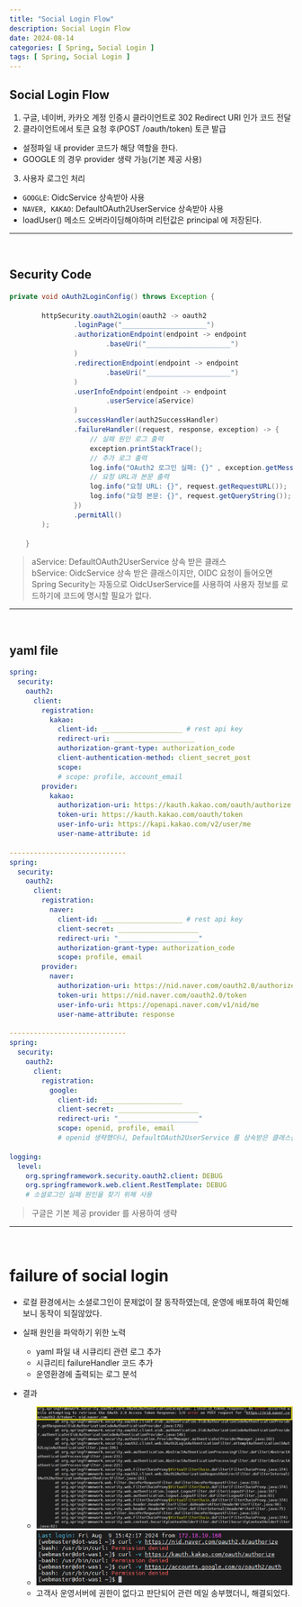```yaml
---
title: "Social Login Flow"
description: Social Login Flow
date: 2024-08-14
categories: [ Spring, Social Login ]
tags: [ Spring, Social Login ]
---
```


## Social Login Flow

1. 구글, 네이버, 카카오 계정 인증시 클라이언트로 302 Redirect URI 인가 코드 전달 
2. 클라이언트에서 토큰 요청 후(POST /oauth/token) 토큰 발급 
  - 설정파일 내 provider 코드가 해당 역할을 한다. 
  - GOOGLE 의 경우 provider 생략 가능(기본 제공 사용)
3. 사용자 로그인 처리
  - `GOOGLE`: OidcService 상속받아 사용
  - `NAVER, KAKAO`: DefaultOAuth2UserService 상속받아 사용
  - loadUser() 메소드 오버라이딩해야하며 리턴값은 principal 에 저장된다. 

<hr/>
<br/>

## Security Code

```java
private void oAuth2LoginConfig() throws Exception {

        httpSecurity.oauth2Login(oauth2 -> oauth2
                .loginPage("_____________________")
                .authorizationEndpoint(endpoint -> endpoint
                        .baseUri("_____________________")
                )
                .redirectionEndpoint(endpoint -> endpoint
                        .baseUri("_____________________")
                )
                .userInfoEndpoint(endpoint -> endpoint
                        .userService(aService)
                )
                .successHandler(auth2SuccessHandler)
                .failureHandler((request, response, exception) -> {
                    // 실패 원인 로그 출력
                    exception.printStackTrace();
                    // 추가 로그 출력
                    log.info("OAuth2 로그인 실패: {}" , exception.getMessage());
                    // 요청 URL과 본문 출력
                    log.info("요청 URL: {}", request.getRequestURL());
                    log.info("요청 본문: {}", request.getQueryString());
                })
                .permitAll()
        );

    }
```
> aService: DefaultOAuth2UserService 상속 받은 클래스  
> bService: OidcService 상속 받은 클래스이지만, OIDC 요청이 들어오면 Spring Security는 자동으로 OidcUserService를 사용하여 사용자 정보를 로드하기에 코드에 명시할 필요가 없다.  

<hr/>
<br/>

## yaml file

```yaml
spring:
  security:
    oauth2:
      client:
        registration:
          kakao:
            client-id: ____________________ # rest api key
            redirect-uri: ____________________
            authorization-grant-type: authorization_code
            client-authentication-method: client_secret_post
            scope:
            # scope: profile, account_email
        provider:
          kakao:
            authorization-uri: https://kauth.kakao.com/oauth/authorize
            token-uri: https://kauth.kakao.com/oauth/token
            user-info-uri: https://kapi.kakao.com/v2/user/me
            user-name-attribute: id

-----------------------------
spring:
  security:
    oauth2:
      client:
        registration:
          naver:
            client-id: ____________________ # rest api key
            client-secret: ____________________
            redirect-uri: "____________________"
            authorization-grant-type: authorization_code
            scope: profile, email
        provider:
          naver:
            authorization-uri: https://nid.naver.com/oauth2.0/authorize
            token-uri: https://nid.naver.com/oauth2.0/token
            user-info-uri: https://openapi.naver.com/v1/nid/me
            user-name-attribute: response

-----------------------------
spring:
  security:
    oauth2:
      client:
        registration:
          google:
            client-id: ____________________
            client-secret: ____________________
            redirect-uri: "____________________"
            scope: openid, profile, email
            # openid 생략했더니, DefaultOAuth2UserService 를 상속받은 클래스를 거쳤다. 

logging:
  level:
    org.springframework.security.oauth2.client: DEBUG
    org.springframework.web.client.RestTemplate: DEBUG
    # 소셜로그인 실패 원인을 찾기 위해 사용
```
> 구글은 기본 제공 provider 를 사용하여 생략  

<hr/>
<br/>

# failure of social login

- 로컬 환경에서는 소셜로그인이 문제없이 잘 동작하였는데, 운영에 배포하여 확인해보니 동작이 되질않았다. 
- 실패 원인을 파악하기 위한 노력
  - yaml 파일 내 시큐리티 관련 로그 추가
  - 시큐리티 failureHandler 코드 추가
  - 운영환경에 출력되는 로그 분석
  
- 결과
  - <img src="/assets/img/log/1.png" width="600px" />  
  - <img src="/assets/img/log/2.png" width="600px" /> 
  - 고객사 운영서버에 권한이 없다고 판단되어 관련 메일 송부했더니, 해결되었다.